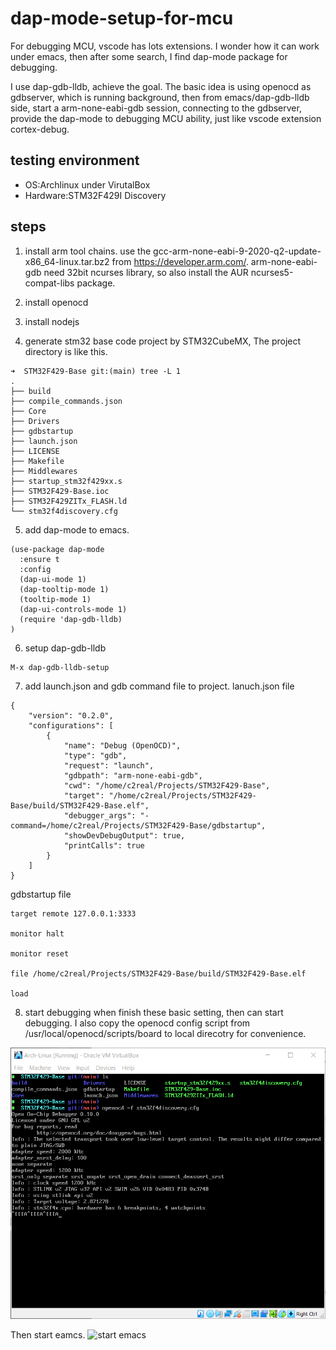 # dap-mode-setup-for-mcu

For debugging MCU, vscode has lots extensions. I wonder how it can work under emacs, then after some search, I find dap-mode package for debugging.

I use dap-gdb-lldb, achieve the goal. The basic idea is using openocd as gdbserver, which is running background, then from emacs/dap-gdb-lldb side, start a arm-none-eabi-gdb session, connecting to the gdbserver, provide the dap-mode to debugging MCU ability, just like vscode extension cortex-debug.

## testing environment
+ OS:Archlinux under VirutalBox
+ Hardware:STM32F429I Discovery

## steps
1. install arm tool chains.
   use the gcc-arm-none-eabi-9-2020-q2-update-x86_64-linux.tar.bz2 from https://developer.arm.com/. 
   arm-none-eabi-gdb need 32bit ncurses library, so also install the AUR ncurses5-compat-libs package.

2. install openocd
3. install nodejs
4. generate stm32 base code project by STM32CubeMX, The project directory is like this.
```
➜  STM32F429-Base git:(main) tree -L 1
.
├── build
├── compile_commands.json
├── Core
├── Drivers
├── gdbstartup
├── launch.json
├── LICENSE
├── Makefile
├── Middlewares
├── startup_stm32f429xx.s
├── STM32F429-Base.ioc
├── STM32F429ZITx_FLASH.ld
└── stm32f4discovery.cfg
```

5. add dap-mode to emacs.
```
(use-package dap-mode
  :ensure t
  :config
  (dap-ui-mode 1)
  (dap-tooltip-mode 1)
  (tooltip-mode 1)
  (dap-ui-controls-mode 1)
  (require 'dap-gdb-lldb)
)

```

6. setup dap-gdb-lldb
```
M-x dap-gdb-lldb-setup
```

7. add launch.json and gdb command file to project.
lanuch.json file
```
{
    "version": "0.2.0",
    "configurations": [
        {
            "name": "Debug (OpenOCD)",
            "type": "gdb",
            "request": "launch",
            "gdbpath": "arm-none-eabi-gdb",
            "cwd": "/home/c2real/Projects/STM32F429-Base",
            "target": "/home/c2real/Projects/STM32F429-Base/build/STM32F429-Base.elf",
            "debugger_args": "-command=/home/c2real/Projects/STM32F429-Base/gdbstartup",
            "showDevDebugOutput": true,
            "printCalls": true
        }
    ]
}
```
gdbstartup file
```
target remote 127.0.0.1:3333

monitor halt

monitor reset

file /home/c2real/Projects/STM32F429-Base/build/STM32F429-Base.elf

load
```

8. start debugging
when finish these basic setting, then can start debugging.
I also copy the openocd config script from /usr/local/openocd/scripts/board to local direcotry for convenience.

![start openocd](https://github.com/c2real/dap-mode-setup-for-mcu/blob/main/picture/start-openocd.png?raw=true)

Then start eamcs.
![start emacs](https://github.com/c2real/dap-mode-setup-for-mcu/blob/main/picture/debugging.gif)

